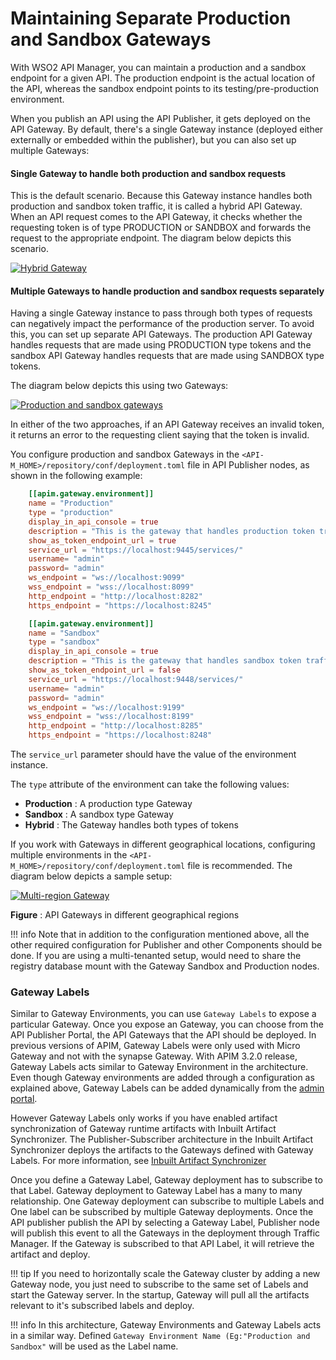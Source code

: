 # Maintaining Separate Production and Sandbox Gateways

With WSO2 API Manager, you can maintain a production and a sandbox endpoint for a given API. The production endpoint is the actual location of the API, whereas the sandbox endpoint points to its testing/pre-production environment.

When you publish an API using the API Publisher, it gets deployed on the API Gateway. By default, there's a single Gateway instance (deployed either externally or embedded within the publisher), but you can also set up multiple Gateways:

#### Single Gateway to handle both production and sandbox requests

This is the default scenario. Because this Gateway instance handles both production and sandbox token traffic, it is called a hybrid API Gateway. When an API request comes to the API Gateway, it checks whether the requesting token is of type PRODUCTION or SANDBOX and forwards the request to the appropriate endpoint. The diagram below depicts this scenario.

[![Hybrid Gateway](../../assets/img/learn/hybrid-gw.png)](../../assets/img/learn/hybrid-gw.png)

#### Multiple Gateways to handle production and sandbox requests separately

Having a single Gateway instance to pass through both types of requests can negatively impact the performance of the production server. To avoid this, you can set up separate API Gateways. The production API Gateway handles requests that are made using PRODUCTION type tokens and the sandbox API Gateway handles requests that are made using SANDBOX type tokens.

The diagram below depicts this using two Gateways:

[![Production and sandbox gateways](../../assets/img/learn/production-sandbox-gws.png)](../../assets/img/learn/production-sandbox-gws.png)

In either of the two approaches, if an API Gateway receives an invalid token, it returns an error to the requesting client saying that the token is invalid.

You configure production and sandbox Gateways in the `<API-M_HOME>/repository/conf/deployment.toml` file in API Publisher nodes, as shown in the following example:

```toml
    [[apim.gateway.environment]]
    name = "Production"
    type = "production"
    display_in_api_console = true
    description = "This is the gateway that handles production token traffic."
    show_as_token_endpoint_url = true
    service_url = "https://localhost:9445/services/"
    username= "admin"
    password= "admin"
    ws_endpoint = "ws://localhost:9099"
    wss_endpoint = "wss://localhost:8099"
    http_endpoint = "http://localhost:8282"
    https_endpoint = "https://localhost:8245"

    [[apim.gateway.environment]]
    name = "Sandbox"
    type = "sandbox"
    display_in_api_console = true
    description = "This is the gateway that handles sandbox token traffic."
    show_as_token_endpoint_url = false
    service_url = "https://localhost:9448/services/"
    username= "admin"
    password= "admin"
    ws_endpoint = "ws://localhost:9199"
    wss_endpoint = "wss://localhost:8199"
    http_endpoint = "http://localhost:8285"
    https_endpoint = "https://localhost:8248"
```

The `service_url` parameter should have the value of the environment instance.

The `type` attribute of the environment can take the following values:

-   **Production** : A production type Gateway
-   **Sandbox** : A sandbox type Gateway
-   **Hybrid** : The Gateway handles both types of tokens

If you work with Gateways in different geographical locations, configuring multiple environments in the `<API-M_HOME>/repository/conf/deployment.toml` file is recommended. The diagram below depicts a sample setup:

[![Multi-region Gateway](../../assets/img/learn/multi-reigion-gw.png)](../../assets/img/learn/multi-reigion-gw.png)

**Figure** : API Gateways in different geographical regions

!!! info
    Note that in addition to the configuration mentioned above, all the other required configuration for Publisher and other Components should be done. If you are using a multi-tenanted setup, would need to share the registry database mount with the Gateway Sandbox and Production nodes.

### Gateway Labels

Similar to Gateway Environments, you can use `Gateway Labels` to expose a particular Gateway. Once you expose an Gateway, you can choose from the API Publisher Portal, the API Gateways that the API should be deployed.
In previous versions of APIM, Gateway Labels were only used with Micro Gateway and not with the synapse Gateway.
With APIM 3.2.0 release, Gateway Labels acts similar to Gateway Environment in the architecture. Even though Gateway environments are added through a configuration as explained above, 
Gateway Labels can be added dynamically from the [admin portal]({{base_path}}/learn/api-microgateway/grouping-apis-with-labels/#step-1-create-a-microgateway-label).

However Gateway Labels only works if you have enabled artifact synchronization of Gateway runtime artifacts with Inbuilt Artifact Synchronizer. The Publisher-Subscriber architecture
in the Inbuilt Artifact Synchronizer deploys the artifacts to the Gateways defined with Gateway Labels. For more information, see [Inbuilt Artifact Synchronizer]({{base_path}}/install-and-setup/setup/distributed-deployment/synchronizing-artifacts-in-a-gateway-cluster/#inbuilt-artifact-synchronization)

Once you define a Gateway Label, Gateway deployment has to subscribe to that Label. Gateway deployment to Gateway Label has a many to many relationship. One Gateway deployment can subscribe to multiple Labels and One label can be subscribed by multiple Gateway deployments.
Once the API publisher publish the API by selecting a Gateway Label, Publisher node will publish this event to all the Gateways in the deployment through Traffic Manager. If the Gateway is subscribed to that API Label, it will retrieve the artifact and deploy.

!!! tip
    If you need to horizontally scale the Gateway cluster by adding a new Gateway node, you just need to subscribe to the same set of Labels and start the Gateway server. In the startup, Gateway will pull all the artifacts relevant to it's subscribed labels and deploy.


!!! info
    In this architecture, Gateway Environments and Gateway Labels acts in a similar way. Defined `Gateway Environment Name (Eg:"Production and Sandbox"` will be used as the Label name.


